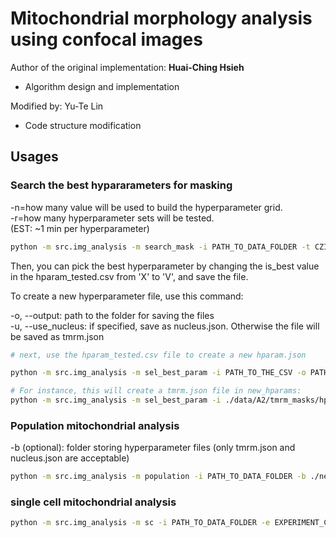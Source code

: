 # Mitochondrial morphology analysis using confocal images
Author of the original implementation: **Huai-Ching Hsieh**
- Algorithm design and implementation

Modified by: Yu-Te Lin
- Code structure modification

## Usages

### Search the best hypararameters for masking <br>

-n=how many value will be used to build the hyperparameter grid.<br>-r=how many hyperparameter sets will be tested.
<br>(EST: ~1 min per hyperparameter)
```bash
python -m src.img_analysis -m search_mask -i PATH_TO_DATA_FOLDER -t CZI_FILES_TO_TEST -n 3 -r 10
```
Then, you can pick the best hyperparameter by changing the is_best value in the hparam_tested.csv from 'X' to 'V', and save the file.

To create a new hyperparameter file, use this command:

-o, --output: path to the folder for saving the files<br>
-u, --use_nucleus: if specified, save as nucleus.json. Otherwise the file will be saved as tmrm.json
```bash
# next, use the hparam_tested.csv file to create a new hparam.json

python -m src.img_analysis -m sel_best_param -i PATH_TO_THE_CSV -o PATH_TO_OUTPUT

# For instance, this will create a tmrm.json file in new_hparams:
python -m src.img_analysis -m sel_best_param -i ./data/A2/tmrm_masks/hparam_tested.csv -o ./new_hparams
```


### Population mitochondrial analysis<br>
-b (optional): folder storing hyperparameter files (only tmrm.json and nucleus.json are acceptable)
```bash
python -m src.img_analysis -m population -i PATH_TO_DATA_FOLDER -b ./new_hparams
```

### single cell mitochondrial analysis
```bash
python -m src.img_analysis -m sc -i PATH_TO_DATA_FOLDER -e EXPERIMENT_CONDITIONS -d DISH_NAMES -f FRAME_NAMES
```
